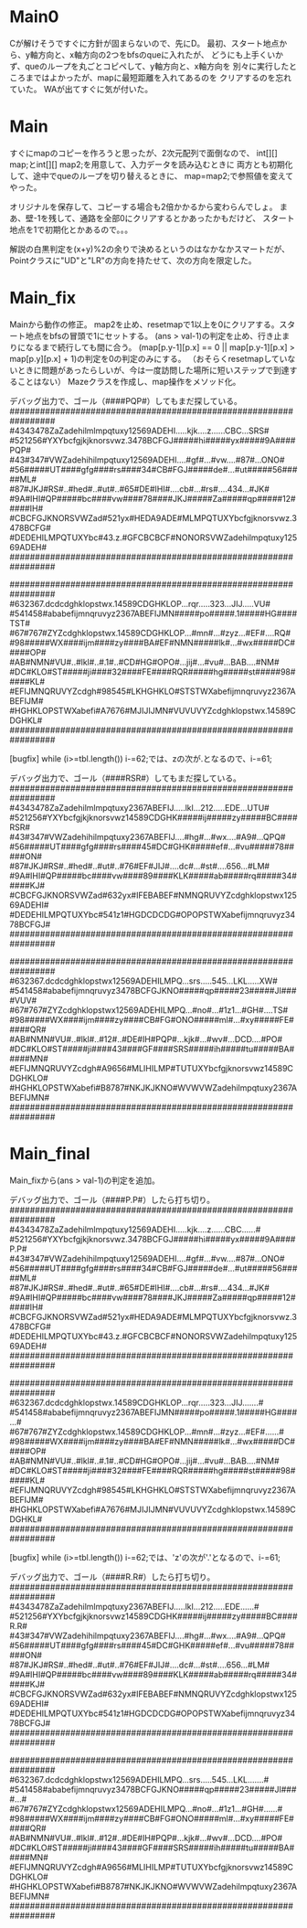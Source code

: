 # Main0
Cが解けそうですぐに方針が固まらないので、先にD。
最初、スタート地点から、y軸方向と、x軸方向の2つをbfsのqueに入れたが、
どうにも上手くいかず、queのループを丸ごとコピペして、y軸方向と、x軸方向を
別々に実行したところまではよかったが、mapに最短距離を入れてあるのを
クリアするのを忘れていた。
WAが出てすぐに気が付いた。

# Main
すぐにmapのコピーを作ろうと思ったが、2次元配列で面倒なので、
int[][] map;とint[][] map2;を用意して、入力データを読み込むときに
両方とも初期化して、途中でqueのループを切り替えるときに、
map=map2;で参照値を変えてやった。

オリジナルを保存して、コピーする場合も2倍かかるから変わらんでしょ。
まあ、壁-1を残して、通路を全部0にクリアするとかあったかもだけど、
スタート地点を1で初期化とかあるので。。。

解説の白黒判定を(x+y)%2の余りで決めるというのはなかなかスマートだが、
Pointクラスに"UD"と"LR"の方向を持たせて、次の方向を限定した。

# Main_fix
Mainから動作の修正。
map2を止め、resetmapで1以上を0にクリアする。スタート地点をbfsの冒頭で1にセットする。
(ans > val-1)の判定を止め、行き止まりになるまで続行しても間に合う。
(map[p.y-1][p.x] == 0 || map[p.y-1][p.x] > map[p.y][p.x] + 1)の判定を0の判定のみにする。
（おそらくresetmapしていないときに問題があったらしいが、今は一度訪問した場所に短いステップで到達することはない）
Mazeクラスを作成し、map操作をメソッド化。

デバッグ出力で、ゴール（####PQP#）してもまだ探している。
#################################################################
#4343478ZaZadehilmlmpqtuxy12569ADEHI.....kjk....z......CBC...SRS#
#521256#YXYbcfgjkjknorsvwz.3478BCFGJ#####hi#####yx#####9A####PQP#
#43#347#VWZadehihilmpqtuxy12569ADEHI....#gf#...#vw....#87#...ONO#
#56#####UT####gfg####rs####34#CB#FGJ#####de#...#ut#####56#####ML#
#87#JKJ#RS#..#hed#..#ut#..#65#DE#IHI#....cb#...#rs#....434...#JK#
#9A#IHI#QP#####bc####vw####78####JKJ#####Za#####qp#####12#####IH#
#CBCFGJKNORSVWZad#521yx#HEDA9ADE#MLMPQTUXYbcfgjknorsvwz.3478BCFG#
#DEDEHILMPQTUXYbc#43.z.#GFCBCBCF#NONORSVWZadehilmpqtuxy12569ADEH#
#################################################################

#################################################################
#632367.dcdcdghklopstwx.14589CDGHKLOP...rqr.....323...JIJ.....VU#
#541458#ababefijmnqruvyz2367ABEFIJMN#####po#####.1#####HG####TST#
#67#767#ZYZcdghklopstwx.14589CDGHKLOP...#mn#...#zyz...#EF#....RQ#
#98#####WX####ijm####zy####BA#EF#NMN#####lk#...#wx#####DC#####OP#
#AB#NMN#VU#..#lkl#..#.1#..#CD#HG#OPO#...jij#...#vu#...BAB....#NM#
#DC#KLO#ST#####ji####32####FE####RQR#####hg#####st#####98#####KL#
#EFIJMNQRUVYZcdgh#98545#LKHGHKLO#STSTWXabefijmnqruvyz2367ABEFIJM#
#HGHKLOPSTWXabefi#A7676#MJIJIJMN#VUVUVYZcdghklopstwx.14589CDGHKL#
#################################################################

\[bugfix\] while (i>=tbl.length()) i-=62;では、zの次が.となるので、i-=61;

デバッグ出力で、ゴール（####RSR#）してもまだ探している。
#################################################################
#4343478ZaZadehilmlmpqtuxy2367ABEFIJ.....lkl...212.....EDE...UTU#
#521256#YXYbcfgjkjknorsvwz14589CDGHK#####ij#####zy#####BC####RSR#
#43#347#VWZadehihilmpqtuxy2367ABEFIJ....#hg#...#wx....#A9#...QPQ#
#56#####UT####gfg####rs####45#DC#GHK#####ef#...#vu#####78#####ON#
#87#JKJ#RS#..#hed#..#ut#..#76#EF#JIJ#....dc#...#st#....656...#LM#
#9A#IHI#QP#####bc####vw####89####KLK#####ab#####rq#####34#####KJ#
#CBCFGJKNORSVWZad#632yx#IFEBABEF#NMNQRUVYZcdghklopstwx12569ADEHI#
#DEDEHILMPQTUXYbc#541z1#HGDCDCDG#OPOPSTWXabefijmnqruvyz3478BCFGJ#
#################################################################

#################################################################
#632367.dcdcdghklopstwx12569ADEHILMPQ...srs.....545...LKL.....XW#
#541458#ababefijmnqruvyz3478BCFGJKNO#####qp#####23#####JI####VUV#
#67#767#ZYZcdghklopstwx12569ADEHILMPQ...#no#...#1z1...#GH#....TS#
#98#####WX####ijm####zy####CB#FG#ONO#####ml#...#xy#####FE#####QR#
#AB#NMN#VU#..#lkl#..#12#..#DE#IH#PQP#...kjk#...#wv#...DCD....#PO#
#DC#KLO#ST#####ji####43####GF####SRS#####ih#####tu#####BA#####MN#
#EFIJMNQRUVYZcdgh#A9656#MLIHILMP#TUTUXYbcfgjknorsvwz14589CDGHKLO#
#HGHKLOPSTWXabefi#B8787#NKJKJKNO#WVWVWZadehilmpqtuxy2367ABEFIJMN#
#################################################################

# Main_final
Main_fixから(ans > val-1)の判定を追加。

デバッグ出力で、ゴール（####P.P#）したら打ち切り。
#################################################################
#4343478ZaZadehilmlmpqtuxy12569ADEHI.....kjk....z......CBC......#
#521256#YXYbcfgjkjknorsvwz.3478BCFGJ#####hi#####yx#####9A####P.P#
#43#347#VWZadehihilmpqtuxy12569ADEHI....#gf#...#vw....#87#...ONO#
#56#####UT####gfg####rs####34#CB#FGJ#####de#...#ut#####56#####ML#
#87#JKJ#RS#..#hed#..#ut#..#65#DE#IHI#....cb#...#rs#....434...#JK#
#9A#IHI#QP#####bc####vw####78####JKJ#####Za#####qp#####12#####IH#
#CBCFGJKNORSVWZad#521yx#HEDA9ADE#MLMPQTUXYbcfgjknorsvwz.3478BCFG#
#DEDEHILMPQTUXYbc#43.z.#GFCBCBCF#NONORSVWZadehilmpqtuxy12569ADEH#
#################################################################

#################################################################
#632367.dcdcdghklopstwx.14589CDGHKLOP...rqr.....323...JIJ.......#
#541458#ababefijmnqruvyz2367ABEFIJMN#####po#####.1#####HG####...#
#67#767#ZYZcdghklopstwx.14589CDGHKLOP...#mn#...#zyz...#EF#......#
#98#####WX####ijm####zy####BA#EF#NMN#####lk#...#wx#####DC#####OP#
#AB#NMN#VU#..#lkl#..#.1#..#CD#HG#OPO#...jij#...#vu#...BAB....#NM#
#DC#KLO#ST#####ji####32####FE####RQR#####hg#####st#####98#####KL#
#EFIJMNQRUVYZcdgh#98545#LKHGHKLO#STSTWXabefijmnqruvyz2367ABEFIJM#
#HGHKLOPSTWXabefi#A7676#MJIJIJMN#VUVUVYZcdghklopstwx.14589CDGHKL#
#################################################################

\[bugfix\] while (i>=tbl.length()) i-=62;では、'z'の次が'.'となるので、i-=61;

デバッグ出力で、ゴール（####R.R#）したら打ち切り。
#################################################################
#4343478ZaZadehilmlmpqtuxy2367ABEFIJ.....lkl...212.....EDE......#
#521256#YXYbcfgjkjknorsvwz14589CDGHK#####ij#####zy#####BC####R.R#
#43#347#VWZadehihilmpqtuxy2367ABEFIJ....#hg#...#wx....#A9#...QPQ#
#56#####UT####gfg####rs####45#DC#GHK#####ef#...#vu#####78#####ON#
#87#JKJ#RS#..#hed#..#ut#..#76#EF#JIJ#....dc#...#st#....656...#LM#
#9A#IHI#QP#####bc####vw####89####KLK#####ab#####rq#####34#####KJ#
#CBCFGJKNORSVWZad#632yx#IFEBABEF#NMNQRUVYZcdghklopstwx12569ADEHI#
#DEDEHILMPQTUXYbc#541z1#HGDCDCDG#OPOPSTWXabefijmnqruvyz3478BCFGJ#
#################################################################

#################################################################
#632367.dcdcdghklopstwx12569ADEHILMPQ...srs.....545...LKL.......#
#541458#ababefijmnqruvyz3478BCFGJKNO#####qp#####23#####JI####...#
#67#767#ZYZcdghklopstwx12569ADEHILMPQ...#no#...#1z1...#GH#......#
#98#####WX####ijm####zy####CB#FG#ONO#####ml#...#xy#####FE#####QR#
#AB#NMN#VU#..#lkl#..#12#..#DE#IH#PQP#...kjk#...#wv#...DCD....#PO#
#DC#KLO#ST#####ji####43####GF####SRS#####ih#####tu#####BA#####MN#
#EFIJMNQRUVYZcdgh#A9656#MLIHILMP#TUTUXYbcfgjknorsvwz14589CDGHKLO#
#HGHKLOPSTWXabefi#B8787#NKJKJKNO#WVWVWZadehilmpqtuxy2367ABEFIJMN#
#################################################################
